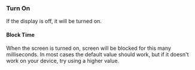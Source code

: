 ### Turn On

If the display is off, it will be turned on.

#### Block Time

When the screen is turned on, screen will be blocked for this many
milliseconds. In most cases the default value should work, but if it
doesn\'t work on your device, try using a higher value.
